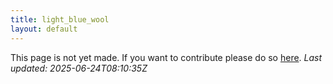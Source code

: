 ```yaml
---
title: light_blue_wool
layout: default
---
```


This page is not yet made. If you want to contribute please do so [here](https://github.com/CrazyH2/Bigstone/blob/wiki/components/light_blue_wool.md).
_Last updated: 2025-06-24T08:10:35Z_
